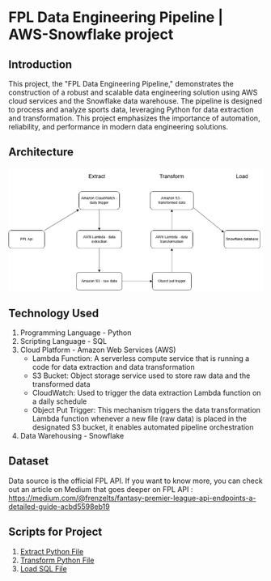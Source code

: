 # FPL Data Engineering Pipeline | AWS-Snowflake project

## Introduction
This project, the "FPL Data Engineering Pipeline," demonstrates the construction of a robust and scalable data engineering solution using AWS cloud services and the Snowflake data warehouse. The pipeline is designed to process and analyze sports data, leveraging Python for data extraction and transformation. This project emphasizes the importance of automation, reliability, and performance in modern data engineering solutions.

## Architecture
![Project Architecture](https://github.com/Svenko333/FPL-data-engineering-AWS-Snowflake-project/blob/main/FPL%20Project.jpg)

## Technology Used
1. Programming Language - Python
2. Scripting Language - SQL
3. Cloud Platform - Amazon Web Services (AWS)
   - Lambda Function: A serverless compute service that is running a code for data extraction and data transformation
   - S3 Bucket: Object storage service used to store raw data and the transformed data
   - CloudWatch: Used to trigger the data extraction Lambda function on a daily schedule
   - Object Put Trigger: This mechanism triggers the data transformation Lambda function whenever a new file (raw data) is placed in the                           designated S3 bucket, it enables automated pipeline orchestration
4. Data Warehousing - Snowflake

## Dataset
Data source is the official FPL API. If you want to know more, you can check out an article on Medium that goes deeper on FPL API : https://medium.com/@frenzelts/fantasy-premier-league-api-endpoints-a-detailed-guide-acbd5598eb19

## Scripts for Project
1. <a href="https://github.com/Svenko333/FPL-data-engineering-AWS-Snowflake-project/blob/main/Data%20Extraction.py">Extract Python File</a>
2. <a href="https://github.com/Svenko333/FPL-data-engineering-AWS-Snowflake-project/blob/main/Data%20Transformation.py">Transform Python File</a>
3. <a href="https://github.com/Svenko333/FPL-data-engineering-AWS-Snowflake-project/blob/main/SQL%20-%20Snowflake%20part.sql">Load SQL File</a>



